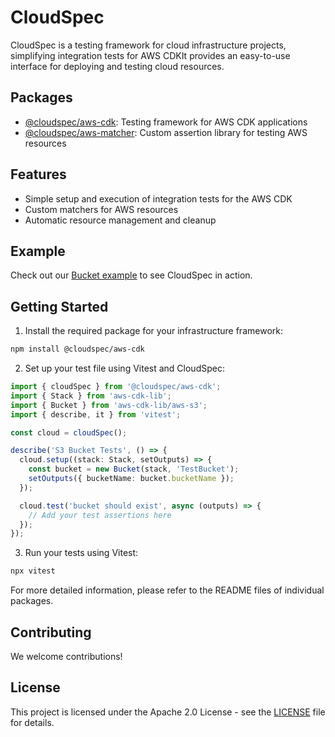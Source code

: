 # CloudSpec

CloudSpec is a testing framework for cloud infrastructure projects, simplifying integration tests for AWS CDKIt provides an easy-to-use interface for deploying and testing cloud resources.

## Packages

- [@cloudspec/aws-cdk](./packages/@cloudspec/aws-cdk/): Testing framework for AWS CDK applications
- [@cloudspec/aws-matcher](./packages/@cloudspec/aws-matcher/): Custom assertion library for testing AWS resources

## Features

- Simple setup and execution of integration tests for the AWS CDK
- Custom matchers for AWS resources
- Automatic resource management and cleanup

## Example

Check out our [Bucket example](./test/aws-cdk/bucket/component.test.ts) to see CloudSpec in action.

## Getting Started

1. Install the required package for your infrastructure framework:

```bash
npm install @cloudspec/aws-cdk
```

2. Set up your test file using Vitest and CloudSpec:

```typescript
import { cloudSpec } from '@cloudspec/aws-cdk';
import { Stack } from 'aws-cdk-lib';
import { Bucket } from 'aws-cdk-lib/aws-s3';
import { describe, it } from 'vitest';

const cloud = cloudSpec();

describe('S3 Bucket Tests', () => {
  cloud.setup((stack: Stack, setOutputs) => {
    const bucket = new Bucket(stack, 'TestBucket');
    setOutputs({ bucketName: bucket.bucketName });
  });

  cloud.test('bucket should exist', async (outputs) => {
    // Add your test assertions here
  });
});
```

3. Run your tests using Vitest:

```bash
npx vitest
```

For more detailed information, please refer to the README files of individual packages.

## Contributing

We welcome contributions!

## License

This project is licensed under the Apache 2.0 License - see the [LICENSE](LICENSE) file for details.
